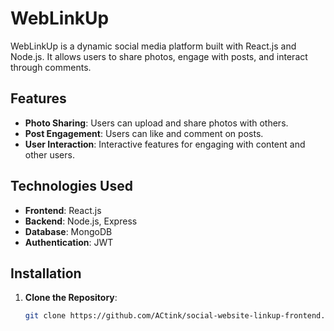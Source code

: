 # WebLinkUp

WebLinkUp is a dynamic social media platform built with React.js and Node.js. It allows users to share photos, engage with posts, and interact through comments. 

## Features

- **Photo Sharing**: Users can upload and share photos with others.
- **Post Engagement**: Users can like and comment on posts.
- **User Interaction**: Interactive features for engaging with content and other users.

## Technologies Used

- **Frontend**: React.js
- **Backend**: Node.js, Express
- **Database**: MongoDB 
- **Authentication**: JWT 

## Installation

1. **Clone the Repository**:
   ```sh
   git clone https://github.com/ACtink/social-website-linkup-frontend.git
